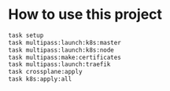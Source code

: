 # How to use this project

```bash
task setup
task multipass:launch:k8s:master
task multipass:launch:k8s:node
task multipass:make:certificates
task multipass:launch:traefik
task crossplane:apply
task k8s:apply:all
```
